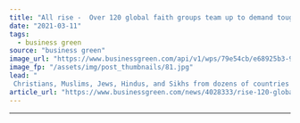 ```yaml
---
title: "All rise -  Over 120 global faith groups team up to demand tougher climate action ahead of COP26"
date: "2021-03-11"
tags: 
  - business green
source: "business green"
image_url: "https://www.businessgreen.com/api/v1/wps/79e54cb/e68925b3-9aed-4d82-bccb-e0d2fab03078/9/holy-trinity-church-hull-solar-panels2-185x114.jpg"
image_fp: "/assets/img/post_thumbnails/81.jpg"
lead: "
 Christians, Muslims, Jews, Hindus, and Sikhs from dozens of countries have teamed up on what has been touted as the largest multi-faith day of climate action ever  ..."
article_url: "https://www.businessgreen.com/news/4028333/rise-120-global-faith-team-demand-tougher-climate-action-ahead-cop26"
---
```


---

